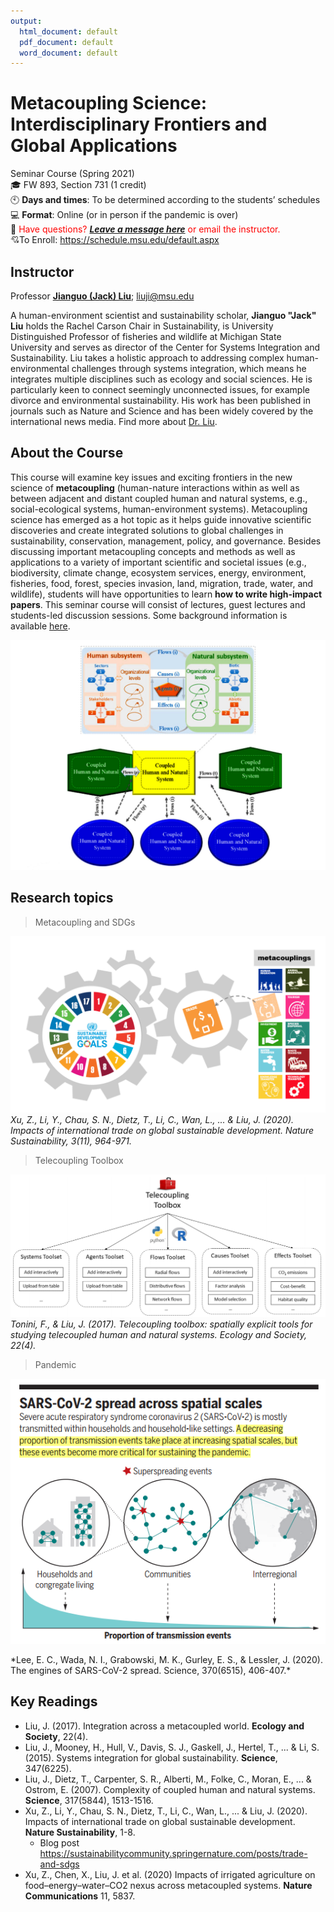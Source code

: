```yaml
---
output:
  html_document: default
  pdf_document: default
  word_document: default
---
```

# Metacoupling Science: Interdisciplinary Frontiers and Global Applications
Seminar Course (Spring 2021)\
:mortar_board: FW 893, Section 731 (1 credit)\
:clock10: **Days and times**: To be determined according to the students’ schedules\
:computer: **Format**: Online (or in person if the pandemic is over)\
:red_circle: <span style="color:red">Have questions? [***Leave a message here***](https://docs.google.com/document/d/1cdDtqL1gZ2pBOcTUAnhdBaDcf4x-eKlsP_pHSRsqA5A/edit?usp=sharing) or email the instructor.</span>\
:cupid:To Enroll: https://schedule.msu.edu/default.aspx

## Instructor
Professor [**Jianguo (Jack) Liu**](http://www.csis.msu.edu/people/jianguo-jack-liu); liuji@msu.edu


A human-environment scientist and sustainability scholar, **Jianguo "Jack" Liu** holds the Rachel Carson Chair in Sustainability, is University Distinguished Professor of fisheries and wildlife at Michigan State University and serves as director of the Center for Systems Integration and Sustainability. Liu takes a holistic approach to addressing complex human-environmental challenges through systems integration, which means he integrates multiple disciplines such as ecology and social sciences. He is particularly keen to connect seemingly unconnected issues, for example divorce and environmental sustainability. His work has been published in journals such as Nature and Science and has been widely covered by the international news media. Find more about [Dr. Liu](http://www.csis.msu.edu/people/jianguo-jack-liu).

## About the Course
This course will examine key issues and exciting frontiers in the new science of **metacoupling** (human-nature interactions within as well as between adjacent and distant coupled human and natural systems, e.g., social-ecological systems, human-environment systems). Metacoupling science has emerged as a hot topic as it helps guide innovative scientific discoveries and create integrated solutions to global challenges in sustainability, conservation, management, policy, and governance. Besides discussing important metacoupling concepts and methods as well as applications to a variety of important scientific and societal issues (e.g., biodiversity, climate change, ecosystem services, energy, environment, fisheries, food, forest, species invasion, land, migration, trade, water, and wildlife), students will have opportunities to learn **how to write high-impact papers**. This seminar course will consist of lectures, guest lectures and students-led discussion sessions. Some background information is available [here](https://www.canr.msu.edu/telecoupling/).

<p align="center">
  <img src="/images/liu_2017_metacoupling_framework.png" />
</p>

## Research topics

> Metacoupling and SDGs

![metacoupling_sdg_wheel](/images/metacoupling_sdg_wheel.png)
*Xu, Z., Li, Y., Chau, S. N., Dietz, T., Li, C., Wan, L., ... & Liu, J. (2020). Impacts of international trade on global sustainable development. Nature Sustainability, 3(11), 964-971.*


> Telecoupling Toolbox

![Tonini_2017_Telecoupling_Toolbox](/images/Tonini_2017_Telecoupling_Toolbox.png)
*Tonini, F., & Liu, J. (2017). Telecoupling toolbox: spatially explicit tools for studying telecoupled human and natural systems. Ecology and Society, 22(4).*


> Pandemic

<p align="center">
  <img src="/images/COVID-19.png" />
</p>
*Lee, E. C., Wada, N. I., Grabowski, M. K., Gurley, E. S., & Lessler, J. (2020). The engines of SARS-CoV-2 spread. Science, 370(6515), 406-407.*


## Key Readings
- Liu, J. (2017). Integration across a metacoupled world. **Ecology and Society**, 22(4).
- Liu, J., Mooney, H., Hull, V., Davis, S. J., Gaskell, J., Hertel, T., ... & Li, S. (2015). Systems integration for global sustainability. **Science**, 347(6225).
- Liu, J., Dietz, T., Carpenter, S. R., Alberti, M., Folke, C., Moran, E., ... & Ostrom, E. (2007). Complexity of coupled human and natural systems. **Science**, 317(5844), 1513-1516.
- Xu, Z., Li, Y., Chau, S. N., Dietz, T., Li, C., Wan, L., ... & Liu, J. (2020). Impacts of international trade on global sustainable development. **Nature Sustainability**, 1-8.
  + Blog post https://sustainabilitycommunity.springernature.com/posts/trade-and-sdgs
- Xu, Z., Chen, X., Liu, J. et al. (2020) Impacts of irrigated agriculture on food–energy–water–CO2 nexus across metacoupled systems. **Nature Communications** 11, 5837.


